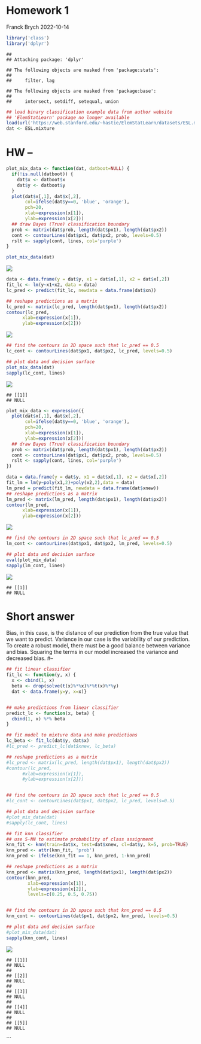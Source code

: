 Homework 1
================
Franck Brych
2022-10-14

``` r
library('class')
library('dplyr')
```

    ## 
    ## Attaching package: 'dplyr'

    ## The following objects are masked from 'package:stats':
    ## 
    ##     filter, lag

    ## The following objects are masked from 'package:base':
    ## 
    ##     intersect, setdiff, setequal, union

``` r
## load binary classification example data from author website 
## 'ElemStatLearn' package no longer available
load(url('https://web.stanford.edu/~hastie/ElemStatLearn/datasets/ESL.mixture.rda'))
dat <- ESL.mixture
```

# HW –

``` r
plot_mix_data <- function(dat, datboot=NULL) {
  if(!is.null(datboot)) {
    dat$x <- datboot$x
    dat$y <- datboot$y
  }
  plot(dat$x[,1], dat$x[,2],
       col=ifelse(dat$y==0, 'blue', 'orange'),
       pch=20,
       xlab=expression(x[1]),
       ylab=expression(x[2]))
  ## draw Bayes (True) classification boundary
  prob <- matrix(dat$prob, length(dat$px1), length(dat$px2))
  cont <- contourLines(dat$px1, dat$px2, prob, levels=0.5)
  rslt <- sapply(cont, lines, col='purple')
}

plot_mix_data(dat)
```

![](hw1_fb_files/figure-gfm/unnamed-chunk-3-1.png)<!-- -->

``` r
data <- data.frame(y = dat$y, x1 = dat$x[,1], x2 = dat$x[,2])
fit_lc <- lm(y~x1+x2, data = data)
lc_pred <- predict(fit_lc, newdata = data.frame(dat$xn))

## reshape predictions as a matrix
lc_pred <- matrix(lc_pred, length(dat$px1), length(dat$px2))
contour(lc_pred,
      xlab=expression(x[1]),
      ylab=expression(x[2]))
```

![](hw1_fb_files/figure-gfm/unnamed-chunk-4-1.png)<!-- -->

``` r
## find the contours in 2D space such that lc_pred == 0.5
lc_cont <- contourLines(dat$px1, dat$px2, lc_pred, levels=0.5)

## plot data and decision surface
plot_mix_data(dat)
sapply(lc_cont, lines)
```

![](hw1_fb_files/figure-gfm/unnamed-chunk-4-2.png)<!-- -->

    ## [[1]]
    ## NULL

``` r
plot_mix_data <- expression({
  plot(dat$x[,1], dat$x[,2],
       col=ifelse(dat$y==0, 'blue', 'orange'),
       pch=20,
       xlab=expression(x[1]),
       ylab=expression(x[2]))
  ## draw Bayes (True) classification boundary
  prob <- matrix(dat$prob, length(dat$px1), length(dat$px2))
  cont <- contourLines(dat$px1, dat$px2, prob, levels=0.5)
  rslt <- sapply(cont, lines, col='purple')
})

data = data.frame(y = dat$y, x1 = dat$x[,1], x2 = dat$x[,2])
fit_lm = lm(y~poly(x1,2)+poly(x2,2),data = data)
lm_pred = predict(fit_lm, newdata = data.frame(dat$xnew))
## reshape predictions as a matrix
lm_pred <- matrix(lm_pred, length(dat$px1), length(dat$px2))
contour(lm_pred,
      xlab=expression(x[1]),
      ylab=expression(x[2]))
```

![](hw1_fb_files/figure-gfm/unnamed-chunk-5-1.png)<!-- -->

``` r
## find the contours in 2D space such that lc_pred == 0.5
lm_cont <- contourLines(dat$px1, dat$px2, lm_pred, levels=0.5)

## plot data and decision surface
eval(plot_mix_data)
sapply(lm_cont, lines)
```

![](hw1_fb_files/figure-gfm/unnamed-chunk-5-2.png)<!-- -->

    ## [[1]]
    ## NULL

# Short answer

Bias, in this case, is the distance of our prediction from the true
value that we want to predict. Variance in our case is the variability
of our prediction. To create a robust model, there must be a good
balance between variance and bias. Squaring the terms in our model
increased the variance and decreased bias. \#–

``` r
## fit linear classifier
fit_lc <- function(y, x) {
  x <- cbind(1, x)
  beta <- drop(solve(t(x)%*%x)%*%t(x)%*%y)
  dat <- data.frame(y=y, x=x)}


## make predictions from linear classifier
predict_lc <- function(x, beta) {
  cbind(1, x) %*% beta
}
```

``` r
## fit model to mixture data and make predictions
lc_beta <- fit_lc(dat$y, dat$x)
#lc_pred <- predict_lc(dat$xnew, lc_beta)

## reshape predictions as a matrix
#lc_pred <- matrix(lc_pred, length(dat$px1), length(dat$px2))
#contour(lc_pred,
      #xlab=expression(x[1]),
      #ylab=expression(x[2]))


## find the contours in 2D space such that lc_pred == 0.5
#lc_cont <- contourLines(dat$px1, dat$px2, lc_pred, levels=0.5)

## plot data and decision surface
#plot_mix_data(dat)
#sapply(lc_cont, lines)
```

``` r
## fit knn classifier
## use 5-NN to estimate probability of class assignment
knn_fit <- knn(train=dat$x, test=dat$xnew, cl=dat$y, k=5, prob=TRUE)
knn_pred <- attr(knn_fit, 'prob')
knn_pred <- ifelse(knn_fit == 1, knn_pred, 1-knn_pred)

## reshape predictions as a matrix
knn_pred <- matrix(knn_pred, length(dat$px1), length(dat$px2))
contour(knn_pred,
        xlab=expression(x[1]),
        ylab=expression(x[2]),
        levels=c(0.25, 0.5, 0.75))


## find the contours in 2D space such that knn_pred == 0.5
knn_cont <- contourLines(dat$px1, dat$px2, knn_pred, levels=0.5)

## plot data and decision surface
#plot_mix_data(dat)
sapply(knn_cont, lines)
```

![](hw1_fb_files/figure-gfm/unnamed-chunk-8-1.png)<!-- -->

    ## [[1]]
    ## NULL
    ## 
    ## [[2]]
    ## NULL
    ## 
    ## [[3]]
    ## NULL
    ## 
    ## [[4]]
    ## NULL
    ## 
    ## [[5]]
    ## NULL

\`\`\`
